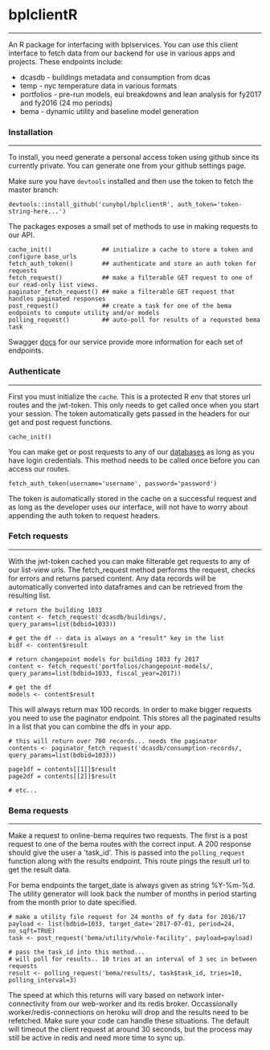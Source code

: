 # bplclientR 
--------------

An R package for interfacing with bplservices.
You can use this client interface to fetch data from our backend for use in various apps and projects. These endpoints include: 

* dcasdb - buildings metadata and consumption from dcas 
* temp - nyc temperature data in various formats 
* portfolios - pre-run models, eui breakdowns and lean analysis for fy2017 and fy2016 (24 mo periods) 
* bema - dynamic utility and baseline model generation 


### Installation
----------------

To install, you need generate a personal access token using github since its currently private. You can generate one from your github settings page.

Make sure you have ```devtools``` installed and then use the token to fetch the master branch:
```{r}
devtools::install_github('cunybpl/bplclientR', auth_token='token-string-here...')
```

The packages exposes a small set of methods to use in making requests to our API.
```{r}
cache_init()              ## initialize a cache to store a token and configure base_urls 
fetch_auth_token()        ## authenticate and store an auth token for requests 
fetch_request()           ## make a filterable GET request to one of our read-only list views.
paginator_fetch_request() ## make a filterable GET request that handles paginated responses 
post_request()            ## create a task for one of the bema endpoints to compute utility and/or models 
polling_request()         ## auto-poll for results of a requested bema task 
```

Swagger [docs](https://bpl-services-staging.herokuapp.com/api/v1) for our service provide more information for each set of endpoints. 

### Authenticate
-----------------
First you must initialize the ```cache```. This is a protected R env that stores url routes and the jwt-token. This only needs to get called once when you start your session. The token automatically gets passed in the headers for our get and post request functions. 

```{r}
cache_init()
```
You can make get or post requests to any of our [databases](https://bpl-services-staging.herokuapp.com/api/v1) as long as you have login credentials. This method needs to be called once before you can access our routes.

```{r}
fetch_auth_token(username='username', password='password')
```
The token is automatically stored in the cache on a successful request and as long as the developer uses our interface, will not have to worry about appending the auth token to request headers.



### Fetch requests
-------------------

With the jwt-token cached you can make filterable get requests to any of our list-view urls. The fetch_request method performs the request, checks for errors and returns parsed content. Any data records will be automatically converted into dataframes and can be retrieved from the resulting list.

```{r}
# return the building 1033
content <- fetch_request('dcasdb/buildings/, query_params=list(bdbid=1033))

# get the df -- data is always on a "result" key in the list
bidf <- content$result

# return changepoint models for building 1033 fy 2017
content <- fetch_request('portfolios/changepoint-models/, query_params=list(bdbid=1033, fiscal_year=2017))

# get the df
models <- content$result

```

This will always return max 100 records. In order to make bigger requests you need to use the paginator endpoint. 
This stores all the paginated results in a list that you can combine the dfs in your app.

```{r}
# this will return over 700 records... needs the paginator 
contents <- paginator_fetch_request('dcasdb/consumption-records/, query_params=list(bdbid=1033))

page1df = contents[[1]]$result
page2df = contents[[2]]$result 

# etc...

```

### Bema requests 
------------------

Make a request to online-bema requires two requests. The first is a post request to one of the bema routes with the correct input. A 200 response should give the user a 'task_id'. This is passed into the ```polling_request``` function along with the results endpoint. This route pings the result url to get the result data.

For bema endpoints the target_date is always given as string %Y-%m-%d. The utility generator will look back the number of months in period starting from the month prior to date specified. 

```{r}
# make a utility file request for 24 months of fy data for 2016/17
payload <- list(bdbid=1033, target_date='2017-07-01, period=24, no_sqft=TRUE)
task <- post_request('bema/utility/whole-facility', payload=payload)

# pass the task_id into this method... 
# will poll for results.. 10 tries at an interval of 3 sec in between requests
result <- polling_request('bema/results/, task$task_id, tries=10, polling_interval=3)

```

The speed at which this returns will vary based on network inter-connectivity from our web-worker and its redis broker. Occassionally worker/redis-connections on heroku will drop and the results need to be refetched. Make sure your code can handle these situations. The default will timeout the client request at around 30 seconds, but the process may still be active in redis and need more time to sync up.








